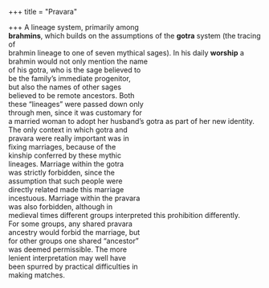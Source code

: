 +++
title = "Pravara"

+++
A lineage system, primarily among  
**brahmins**, which builds on the assumptions of the **gotra** system (the tracing of  
brahmin lineage to one of seven mythical sages). In his daily **worship** a brahmin would not only mention the name  
of his gotra, who is the sage believed to  
be the family’s immediate progenitor,  
but also the names of other sages  
believed to be remote ancestors. Both  
these “lineages” were passed down only  
through men, since it was customary for  
a married woman to adopt her husband’s gotra as part of her new identity.  
The only context in which gotra and  
pravara were really important was in  
fixing marriages, because of the  
kinship conferred by these mythic  
lineages. Marriage within the gotra  
was strictly forbidden, since the  
assumption that such people were  
directly related made this marriage  
incestuous. Marriage within the pravara  
was also forbidden, although in  
medieval times different groups interpreted this prohibition differently.  
For some groups, any shared pravara  
ancestry would forbid the marriage, but  
for other groups one shared “ancestor”  
was deemed permissible. The more  
lenient interpretation may well have  
been spurred by practical difficulties in  
making matches.